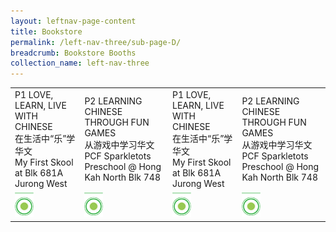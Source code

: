 ```yaml
---
layout: leftnav-page-content
title: Bookstore
permalink: /left-nav-three/sub-page-D/
breadcrumb: Bookstore Booths
collection_name: left-nav-three
---
```


<table>
<tr>
  <td>
    P1 LOVE, LEARN, LIVE WITH CHINESE
    <br>在生活中“乐”学华文
    <br>My First Skool at Blk 681A Jurong West
  </td>
  <td>
    P2 LEARNING CHINESE THROUGH FUN GAMES
    <br>从游戏中学习华文
    <br>PCF Sparkletots Preschool @ Hong Kah North Blk 748
  </td>  
  <td>
    P1 LOVE, LEARN, LIVE WITH CHINESE
    <br>在生活中“乐”学华文
    <br>My First Skool at Blk 681A Jurong West
  </td>
  <td>
    P2 LEARNING CHINESE THROUGH FUN GAMES
    <br>从游戏中学习华文
    <br>PCF Sparkletots Preschool @ Hong Kah North Blk 748
  </td>  
</tr>
  <tr>
    <td>
      <img src="/images/Carnival/Carnival_Circle_Green.png" alt="Session 1" style="width:30px;display:inline;" />
    </td>
    <td>
      <img src="/images/Carnival/Carnival_Circle_Green.png" alt="Session 2" style="width:30px;display:inline;" />
    </td>
    <td>
      <img src="/images/Carnival/Carnival_Circle_Green.png" alt="Session 3" style="width:30px;display:inline;" />
    </td>
    <td>
      <img src="/images/Carnival/Carnival_Circle_Green.png" alt="Session 4" style="width:30px;display:inline;" />
    </td>
  </tr>
</table>
